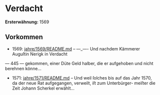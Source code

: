 # Verdacht

**Ersterwähnung:** 1569

## Vorkommen
- 1569: [jahre/1569/README.md](../jahre/1569/README.md) – —_—- Und nachdem Kämmerer Auguſtin Nerigk in Verdacht


— 445 —
gekommen, einer Düte Geld halber, die er aufgehoben
und nicht berehnen könne...
- 1571: [jahre/1571/README.md](../jahre/1571/README.md) – Und weil ſolches bis auf das Jahr 1570, da
der neue Rat aufgegangen, verweilt, iſt zum Unterbürger-
meiſter die Zeit Johann Scherkel erwählt...
